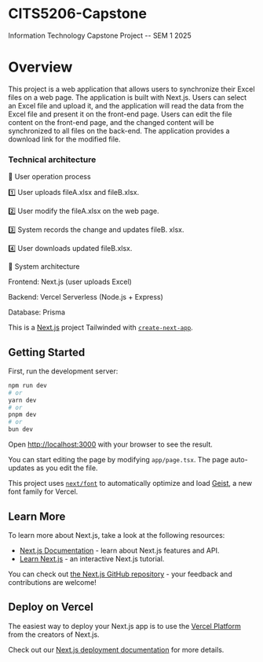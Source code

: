# CITS5206-Capstone

Information Technology Capstone Project -- SEM 1 2025

# Overview

This project is a web application that allows users to synchronize their Excel files on a web page. The application is built with Next.js. Users can select an Excel file and upload it, and the application will read the data from the Excel file and present it on the front-end page. Users can edit the file content on the front-end page, and the changed content will be synchronized to all files on the back-end. The application provides a download link for the modified file.

### Technical architecture

📌 User operation process

1️⃣ User uploads fileA.xlsx and fileB.xlsx.  

2️⃣ User modify the fileA.xlsx on the web page.

3️⃣ System records the change and updates fileB. xlsx.

4️⃣ User downloads updated fileB.xlsx.  

📌 System architecture

Frontend: Next.js (user uploads Excel)

Backend: Vercel Serverless (Node.js + Express)

Database: Prisma

This is a [Next.js](https://nextjs.org) project Tailwinded with [`create-next-app`](https://nextjs.org/docs/app/api-reference/cli/create-next-app).

## Getting Started

First, run the development server:

```bash
npm run dev
# or
yarn dev
# or
pnpm dev
# or
bun dev
```

Open [http://localhost:3000](http://localhost:3000) with your browser to see the result.

You can start editing the page by modifying `app/page.tsx`. The page auto-updates as you edit the file.

This project uses [`next/font`](https://nextjs.org/docs/app/building-your-application/optimizing/fonts) to automatically optimize and load [Geist](https://vercel.com/font), a new font family for Vercel.

## Learn More

To learn more about Next.js, take a look at the following resources:

- [Next.js Documentation](https://nextjs.org/docs) - learn about Next.js features and API.
- [Learn Next.js](https://nextjs.org/learn) - an interactive Next.js tutorial.

You can check out [the Next.js GitHub repository](https://github.com/vercel/next.js) - your feedback and contributions are welcome!

## Deploy on Vercel

The easiest way to deploy your Next.js app is to use the [Vercel Platform](https://vercel.com/new?utm_medium=default-template&filter=next.js&utm_source=create-next-app&utm_campaign=create-next-app-readme) from the creators of Next.js.

Check out our [Next.js deployment documentation](https://nextjs.org/docs/app/building-your-application/deploying) for more details.
